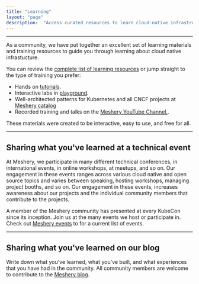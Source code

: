 ```yaml
---
title: "Learning"
layout: "page"
description:  "Access curated resources to learn cloud-native infrastructure."
---
```



---
As a community, we have put together an excellent set of learning materials and training resources to guide you through learning about cloud native infrastucture.

You can review the [complete list of learning resources](https://docs.meshery.io/) or jump straight to the type of training you prefer:

- Hands on [tutorials](https://docs.meshery.io/guides/tutorials).
- Interactive labs in [playground](https://play.meshery.io).
- Well-architected patterns for Kubernetes and all CNCF projects at [Meshery catalog](https://meshery.io/catalog)
- Recorded training and talks on the [Meshery YouTube Channel.](https://www.youtube.com/@mesheryio/playlists).

These materials were created to be interactive, easy to use, and free for all.


---

## Sharing what you've learned at a technical event


At Meshery, we participate in many different technical conferences, in international events, in online workshops, at meetups, and so on. Our engagement in these events ranges across various cloud native and open source topics and varies between speaking, hosting workshops, managing project booths, and so on. Our engagement in these events, increases awareness about our projects and the individual community members that contribute to the projects.



A member of the Meshery community has presented at every KubeCon since its inception. Join us at the many events we host or participate in. Check out [Meshery events](https://meshery.io/talks-and-presentations) to for a current list of events.


---
## Sharing what you've learned on our blog

Write down what you've learned, what you've built, and what experiences that you have had in the community. All community members are welcome to contribute to the [Meshery blog](https://meshery.io/blog/).